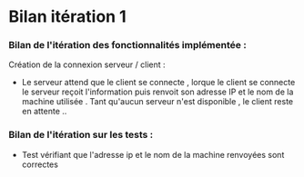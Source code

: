 # Bilan itération 1

### Bilan de l'itération des fonctionnalités implémentée :

Création de la connexion serveur / client :
* Le serveur attend que le client se connecte ,
 lorque le client se connecte le serveur reçoit l'information puis renvoit son adresse IP et le nom de la machine utilisée .
Tant qu'aucun serveur n'est disponible , le client reste en attente ..

### Bilan de l'itération sur les tests :

* Test vérifiant que l'adresse ip et le nom de la machine renvoyées sont correctes
